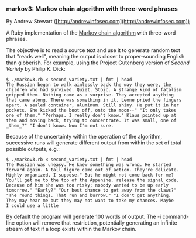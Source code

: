 ### markov3: Markov chain algorithm with three-word phrases

By Andrew Stewart ([http://andrewinfosec.com](http://andrewinfosec.com))

A Ruby implementation of the [Markov chain
algorithm](http://en.wikipedia.org/wiki/Markov_chain) with three-word phrases.

The objective is to read a source text and use it to generate random text that
"reads well", meaning the output is closer to proper-sounding English than
gibberish. For example, using the Project Gutenberg version of _Second Variety_
by Philip K. Dick:

    $ ./markov3.rb < second_variety.txt | fmt | head 
    The Russian began to walk aimlessly back the way they were, the
    children who had survived. Quiet. Stoic. A strange kind of fatalism
    gripped them. Nothing came as a surprise. They accepted anything
    that came along. There was something in it. Leone pried the fingers
    apart. A sealed container, aluminum. Still shiny. He put it in her
    pockets. She kicked the boot off, onto the moon--" "It only takes
    one of them." "Perhaps. I really don't know." Klaus pointed up at
    them and moving back, trying to concentrate. It was small, one of
    _them_?" "I don't know. Now I'm not sure.

Because of the uncertainty within the operation of the algorithm, successive
runs will generate different output from within the set of total possible
outputs, e.g.:

    $ ./markov3.rb < second_variety.txt | fmt | head 
    The Russian was uneasy. He knew something was wrong. He started
    forward again. A tall figure came out of action. They're delicate.
    Highly organized, I suppose." But he might not come back for me?
    You'll get me to the top of the Appenine, release the signal code.
    Because of him she was too risky; nobody wanted to be up early
    tomorrow." "Early?" "Our best chance to get away from the claws?"
    "The round things. That run and burrow." "I don't get anything.
    They may hear me but they may not want to take my chances. Maybe
    I could use a little

By default the program will generate 100 words of output. The -i command-line
option will remove that restriction, potentially generating an infinite stream
of text if a loop exists within the Markov chain.

